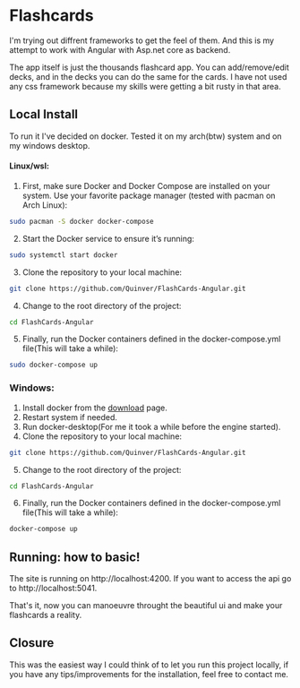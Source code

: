 # Flashcards
I'm trying out diffrent frameworks to get the feel of them. And this is my attempt to work with Angular with Asp.net core as backend.

The app itself is just the thousands flashcard app. You can add/remove/edit decks, and in the decks you can do the same for the cards. I have not used any css framework because my skills were getting a bit rusty in that area.

## Local Install
To run it I've decided on docker.
Tested it on my arch(btw) system and on my windows desktop.

#### Linux/wsl:

1. First, make sure Docker and Docker Compose are installed on your system. Use your favorite package manager (tested with pacman on Arch Linux):
```bash
sudo pacman -S docker docker-compose
```
2. Start the Docker service to ensure it’s running:
```bash
sudo systemctl start docker
```
3. Clone the repository to your local machine:
```bash
git clone https://github.com/Quinver/FlashCards-Angular.git
```
4. Change to the root directory of the project:
```bash
cd FlashCards-Angular
```
5. Finally, run the Docker containers defined in the docker-compose.yml file(This will take a while):
```bash
sudo docker-compose up
```
### Windows:
1. Install docker from the [download](https://docs.docker.com/desktop/setup/install/windows-install/) page.
2. Restart system if needed.
3. Run docker-desktop(For me it took a while before the engine started).
4. Clone the repository to your local machine:
```bash
git clone https://github.com/Quinver/FlashCards-Angular.git
```
5. Change to the root directory of the project:
```bash
cd FlashCards-Angular
```
6. Finally, run the Docker containers defined in the docker-compose.yml file(This will take a while):
```bash
docker-compose up
```
## Running: how to basic!
The site is running on http://localhost:4200.
If you want to access the api go to http://localhost:5041.

That's it, now you can manoeuvre throught the beautiful ui and make your flashcards a reality.

## Closure
This was the easiest way I could think of to let you run this project locally, if you have any tips/improvements for the installation, feel free to contact me.
